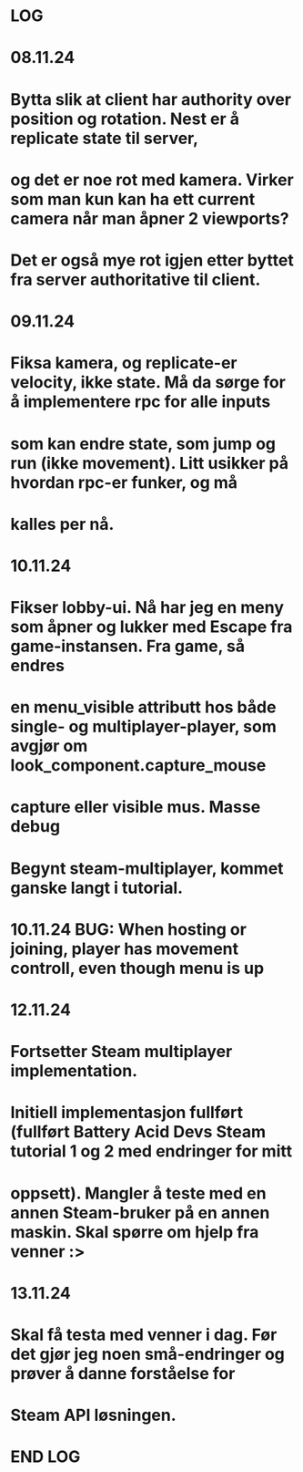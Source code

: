 
# LOG

# 08.11.24
# Bytta slik at client har authority over position og rotation. Nest er å replicate state til server,
#  og det er noe rot med kamera. Virker som man kun kan ha ett current camera når man åpner 2 viewports?
# Det er også mye rot igjen etter byttet fra server authoritative til client.

# 09.11.24
# Fiksa kamera, og replicate-er velocity, ikke state. Må da sørge for å implementere rpc for alle inputs
#  som kan endre state, som jump og run (ikke movement). Litt usikker på hvordan rpc-er funker, og må
#  kalles per nå.

# 10.11.24
# Fikser lobby-ui. Nå har jeg en meny som åpner og lukker med Escape fra game-instansen. Fra game, så endres
#  en menu_visible attributt hos både single- og multiplayer-player, som avgjør om look_component.capture_mouse
#  capture eller visible mus. Masse debug
# Begynt steam-multiplayer, kommet ganske langt i tutorial. 

# 10.11.24 BUG: When hosting or joining, player has movement controll, even though menu is up

# 12.11.24
# Fortsetter Steam multiplayer implementation. 
# Initiell implementasjon fullført (fullført Battery Acid Devs Steam tutorial 1 og 2 med endringer for mitt
#  oppsett). Mangler å teste med en annen Steam-bruker på en annen maskin. Skal spørre om hjelp fra venner :>

# 13.11.24
# Skal få testa med venner i dag. Før det gjør jeg noen små-endringer og prøver å danne forståelse for
#  Steam API løsningen.

# END LOG

